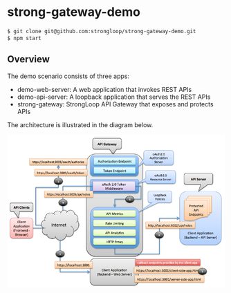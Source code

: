 # strong-gateway-demo

```
$ git clone git@github.com:strongloop/strong-gateway-demo.git
$ npm start
```

## Overview

The demo scenario consists of three apps:

- demo-web-server: A web application that invokes REST APIs
- demo-api-server: A loopback application that serves the REST APIs
- strong-gateway: StrongLoop API Gateway that exposes and protects APIs

The architecture is illustrated in the diagram below.

![demo](docs/demo.png)
